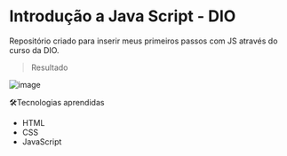 # Introdução a Java Script - DIO
Repositório criado para inserir meus primeiros passos com JS através do curso da DIO.

> Resultado

![image](https://user-images.githubusercontent.com/24790794/191997193-4f8ba6f9-553a-4ad4-9709-2708f3edc688.png)

🛠️Tecnologias aprendidas
- HTML
- CSS
- JavaScript


